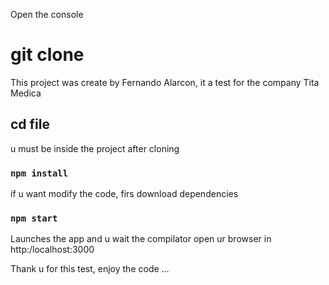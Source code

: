 Open the console
# git clone

This project was create by Fernando Alarcon, it a test for the company Tita Medica

## cd file

u must be inside the project after cloning

### `npm install`

if u want modify the code, firs download dependencies

### `npm start`

Launches the app and u wait the compilator open ur browser in http:/localhost:3000
 

Thank u for this test, enjoy the code ...
